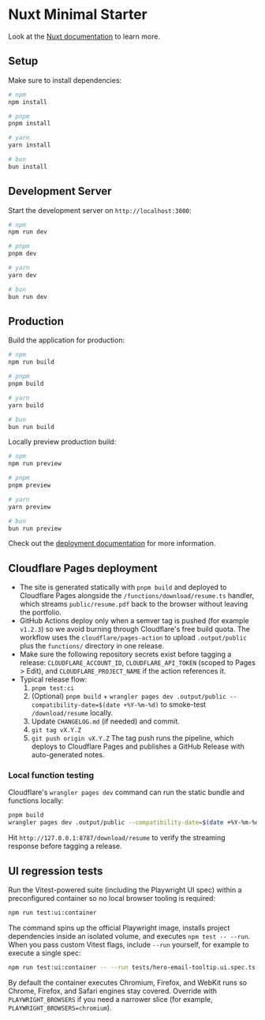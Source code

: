 # Nuxt Minimal Starter

Look at the [Nuxt documentation](https://nuxt.com/docs/getting-started/introduction) to learn more.

## Setup

Make sure to install dependencies:

```bash
# npm
npm install

# pnpm
pnpm install

# yarn
yarn install

# bun
bun install
```

## Development Server

Start the development server on `http://localhost:3000`:

```bash
# npm
npm run dev

# pnpm
pnpm dev

# yarn
yarn dev

# bun
bun run dev
```

## Production

Build the application for production:

```bash
# npm
npm run build

# pnpm
pnpm build

# yarn
yarn build

# bun
bun run build
```

Locally preview production build:

```bash
# npm
npm run preview

# pnpm
pnpm preview

# yarn
yarn preview

# bun
bun run preview
```

Check out the [deployment documentation](https://nuxt.com/docs/getting-started/deployment) for more information.

## Cloudflare Pages deployment

- The site is generated statically with `pnpm build` and deployed to Cloudflare Pages alongside the `/functions/download/resume.ts` handler, which streams `public/resume.pdf` back to the browser without leaving the portfolio.
- GitHub Actions deploy only when a semver tag is pushed (for example `v1.2.3`) so we avoid burning through Cloudflare's free build quota. The workflow uses the `cloudflare/pages-action` to upload `.output/public` plus the `functions/` directory in one release.
- Make sure the following repository secrets exist before tagging a release: `CLOUDFLARE_ACCOUNT_ID`, `CLOUDFLARE_API_TOKEN` (scoped to Pages > Edit), and `CLOUDFLARE_PROJECT_NAME` if the action references it.
- Typical release flow:
  1. `pnpm test:ci`
  2. (Optional) `pnpm build` + `wrangler pages dev .output/public --compatibility-date=$(date +%Y-%m-%d)` to smoke-test `/download/resume` locally.
  3. Update `CHANGELOG.md` (if needed) and commit.
  4. `git tag vX.Y.Z`
  5. `git push origin vX.Y.Z`
  The tag push runs the pipeline, which deploys to Cloudflare Pages and publishes a GitHub Release with auto-generated notes.

### Local function testing

Cloudflare's `wrangler pages dev` command can run the static bundle and functions locally:

```bash
pnpm build
wrangler pages dev .output/public --compatibility-date=$(date +%Y-%m-%d)
```

Hit `http://127.0.0.1:8787/download/resume` to verify the streaming response before tagging a release.

## UI regression tests

Run the Vitest-powered suite (including the Playwright UI spec) within a preconfigured container so no local browser tooling is required:

```bash
npm run test:ui:container
```

The command spins up the official Playwright image, installs project dependencies inside an isolated volume, and executes `npm test -- --run`. When you pass custom Vitest flags, include `--run` yourself, for example to execute a single spec:

```bash
npm run test:ui:container -- --run tests/hero-email-tooltip.ui.spec.ts
```

By default the container executes Chromium, Firefox, and WebKit runs so Chrome, Firefox, and Safari engines stay covered. Override with `PLAYWRIGHT_BROWSERS` if you need a narrower slice (for example, `PLAYWRIGHT_BROWSERS=chromium`).
